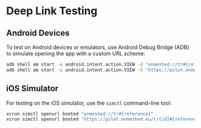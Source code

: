 # Deep Link Testing

## Android Devices

To test on Android devices or emulators, use Android Debug Bridge (ADB) to simulate opening the app with a custom URL scheme:

```bash
adb shell am start -a android.intent.action.VIEW -d "enmeshed://tr#{reference}"
adb shell am start -a android.intent.action.VIEW -d "https://pilot.enmeshed.eu/r/{id}#{reference}"
```

## iOS Simulator

For testing on the iOS simulator, use the `simctl` command-line tool:

```bash
xcrun simctl openurl booted "enmeshed://tr#{reference}"
xcrun simctl openurl booted "https://pilot.enmeshed.eu/r/{id}#{reference}"
```
